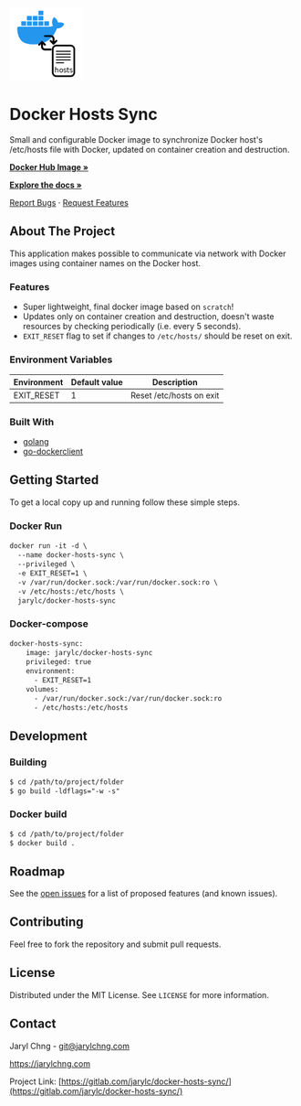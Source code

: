 [![Docker Hosts Sync Logo](docker-hosts-sync.png)](https://gitlab.com/jarylc/docker-hosts-sync)

# Docker Hosts Sync
Small and configurable Docker image to synchronize Docker host's /etc/hosts file with Docker, updated on container creation and destruction.

[**Docker Hub Image »**](https://hub.docker.com/r/jarylc/docker-hosts-sync)

[**Explore the docs »**](https://gitlab.com/jarylc/docker-hosts-sync)

[Report Bugs](https://gitlab.com/jarylc/docker-hosts-sync/-/issues/new?issuable_template=Bug)
· [Request Features](https://gitlab.com/jarylc/docker-hosts-sync/-/issues/new?issuable_template=Feature%20Request)


## About The Project
This application makes possible to communicate via network with Docker images using container names on the Docker host.

### Features
- Super lightweight, final docker image based on `scratch`!
- Updates only on container creation and destruction, doesn't waste resources by checking periodically (i.e. every 5 seconds).
- `EXIT_RESET` flag to set if changes to `/etc/hosts/` should be reset on exit.

### Environment Variables
| Environment | Default value | Description
|---|---|---|
| EXIT_RESET | 1 | Reset /etc/hosts on exit |

### Built With
* [golang](https://golang.org/)
* [go-dockerclient](https://github.com/fsouza/go-dockerclient)


## Getting Started
To get a local copy up and running follow these simple steps.

### Docker Run
```shell
docker run -it -d \
  --name docker-hosts-sync \
  --privileged \
  -e EXIT_RESET=1 \
  -v /var/run/docker.sock:/var/run/docker.sock:ro \
  -v /etc/hosts:/etc/hosts \
  jarylc/docker-hosts-sync
```

### Docker-compose
```docker-compose
docker-hosts-sync:
    image: jarylc/docker-hosts-sync
    privileged: true
    environment:
      - EXIT_RESET=1
    volumes:
      - /var/run/docker.sock:/var/run/docker.sock:ro
      - /etc/hosts:/etc/hosts
```


## Development
### Building
```shell
$ cd /path/to/project/folder
$ go build -ldflags="-w -s"
```

### Docker build
```shell
$ cd /path/to/project/folder
$ docker build .
```


## Roadmap
See the [open issues](https://gitlab.com/jarylc/docker-hosts-sync/-/issues) for a list of proposed features (and known
issues).


## Contributing
Feel free to fork the repository and submit pull requests.


## License
Distributed under the MIT License. See `LICENSE` for more information.


## Contact
Jaryl Chng - git@jarylchng.com

https://jarylchng.com

Project Link: [https://gitlab.com/jarylc/docker-hosts-sync/](https://gitlab.com/jarylc/docker-hosts-sync/)
